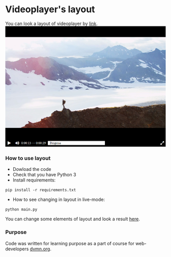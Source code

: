 # Videoplayer's layout

You can look a layout of videoplayer by [link](https://mokkofm.github.io/videoplayer-layout/). 
![image info](player.png)

### How to use layout

* Dowload the code
* Check that you have Python 3  
* Install requirements:  
```
pip install -r requirements.txt
```
* How to see changing in layout in live-mode:
```
python main.py
```
You can change some elements of layout and look a result [here](http://127.0.0.1:5500/).

### Purpose

Code was written for learning purpose as a part of course for web-developers [dvmn.org](https://dvmn.org/).
